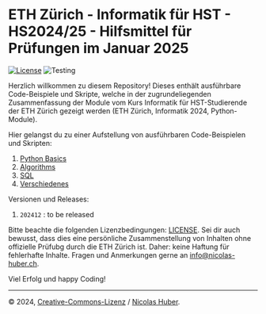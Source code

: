 # ETH Zürich - Informatik für HST - HS2024/25 - Hilfsmittel für Prüfungen im Januar 2025

[![License](https://img.shields.io/badge/License-CCBYNCND-blue)](/LICENSE.md)
![Testing](https://github.com/nicolashuberIT/eth-hst-2024-informatik-executables/actions/workflows/testing.yaml/badge.svg)

Herzlich willkommen zu diesem Repository! Dieses enthält ausführbare Code-Beispiele und Skripte, welche in der zugrundeliegenden Zusammenfassung der Module vom Kurs Informatik für HST-Studierende der ETH Zürich gezeigt werden (ETH Zürich, Informatik 2024, Python-Module).

Hier gelangst du zu einer Aufstellung von ausführbaren Code-Beispielen und Skripten:

1. [Python Basics](/python#python-basics)
2. [Algorithms](/algorithms#algorithmen)
3. [SQL](/sql#sql-basics)
4. [Verschiedenes](/misc#verschiedenes)

Versionen und Releases:

1. `202412` : to be released

Bitte beachte die folgenden Lizenzbedingungen: [LICENSE](/LICENSE.md). Sei dir auch bewusst, dass dies eine persönliche Zusammenstellung von Inhalten ohne offizielle Prüfubg durch die ETH Zürich ist. Daher: keine Haftung für fehlerhafte Inhalte. Fragen und Anmerkungen gerne an [info@nicolas-huber.ch](mailto:info@nicolas-huber.ch).

Viel Erfolg und happy Coding!

---

© 2024, [Creative-Commons-Lizenz](/LICENSE.md) / [Nicolas Huber](https://nicolas-huber.ch).
